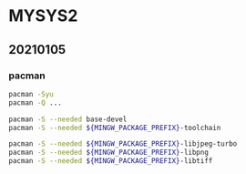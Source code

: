 # MYSYS2

## 20210105

### pacman

```bash
pacman -Syu
pacman -Q ...
```

```bash
pacman -S --needed base-devel
pacman -S --needed ${MINGW_PACKAGE_PREFIX}-toolchain
```

```bash
pacman -S --needed ${MINGW_PACKAGE_PREFIX}-libjpeg-turbo
pacman -S --needed ${MINGW_PACKAGE_PREFIX}-libpng
pacman -S --needed ${MINGW_PACKAGE_PREFIX}-libtiff
```
